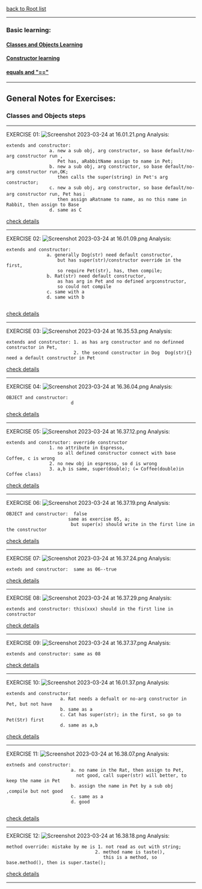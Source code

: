 
[back to Root list](https://github.com/TerryTxx/CS-Diary/blob/master/Java-OBJ/object-general.md)


---

### Basic learning:
#### [Classes and Objects Learning](https://github.com/TerryTxx/CS-Diary/blob/master/Java-OBJ/classandObj.md)
#### [Constructor learning](https://github.com/TerryTxx/CS-Diary/blob/master/Java-OBJ/general02.md)
#### [equals and "=="](https://github.com/TerryTxx/CS-Diary/blob/master/Java-OBJ/intermediate02.md)

---
## General Notes for Exercises:
### Classes and Objects steps

----

EXERCISE 01:
![Screenshot 2023-03-24 at 16.01.21.png](screen02%2FScreenshot%202023-03-24%20at%2016.01.21.png)
Analysis:
```
extends and constructor:
                a. new a sub obj, arg constructor, so base default/no-arg constructor run ,
                   Pet has, aRabbitName assign to name in Pet;
                b. new a sub obj, arg constructor, so base default/no-arg constructor run,OK;
                   then calls the super(string) in Pet's arg constructor;
                c. new a sub obj, arg constructor, so base default/no-arg constructor run, Pet has；
                   then assign aRatname to name, as no this name in Rabbit, then assign to Base
                d. same as C
```
[check details](#classes-and-objects-steps)

---
EXERCISE 02:
![Screenshot 2023-03-24 at 16.01.09.png](screen02%2FScreenshot%202023-03-24%20at%2016.01.09.png)
Analysis:
```
extends and constructor:
               a. generally Dog(str) need default constructor, 
                   but has super(str)/constructor override in the first, 
                   so require Pet(str), has, then compile;
               b. Rat(str) need default constructor, 
                   as has arg in Pet and no defined argconstructor, 
                   so could not compile
               c. same with a
               d. same with b
               
```
[check details](#classes-and-objects-steps)

---
EXERCISE 03:
![Screenshot 2023-03-24 at 16.35.53.png](screen02%2FScreenshot%202023-03-24%20at%2016.35.53.png)
Analysis:
```
extends and constructor: 1. as has arg constructor and no definned constructor in Pet,
                         2. the second constructor in Dog  Dog(str){} need a default constructor in Pet 

```
[check details](#classes-and-objects-steps)

---
EXERCISE 04:
![Screenshot 2023-03-24 at 16.36.04.png](screen02%2FScreenshot%202023-03-24%20at%2016.36.04.png)
Analysis:
```
OBJECT and constructor:
                        d
```
[check details](#classes-and-objects-steps)

---
EXERCISE 05:
![Screenshot 2023-03-24 at 16.37.12.png](screen02%2FScreenshot%202023-03-24%20at%2016.37.12.png)
Analysis:
```
extends and constructor: override constructor
                1. no attribute in Espresso, 
                   so all defined constructor connect with base Coffee, c is wrong
                2. no new obj in espresso, so d is wrong
                3. a,b is same, super(double); (= Coffee(double)in Coffee class)
```
[check details](#classes-and-objects-steps)

---
EXERCISE 06:
![Screenshot 2023-03-24 at 16.37.19.png](screen02%2FScreenshot%202023-03-24%20at%2016.37.19.png)
Analysis:
```
OBJECT and constructor:  false
                       same as exercise 05, a;  
                        but super(x) should write in the first line in the constructor
```
[check details](#classes-and-objects-steps)

---
EXERCISE 07:
![Screenshot 2023-03-24 at 16.37.24.png](screen02%2FScreenshot%202023-03-24%20at%2016.37.24.png)
Analysis:
```
exteds and constructor:  same as 06--true
```
[check details](#classes-and-objects-steps)

---

EXERCISE 08:
![Screenshot 2023-03-24 at 16.37.29.png](screen02%2FScreenshot%202023-03-24%20at%2016.37.29.png)
Analysis:
```
extends and constructor: this(xxx) should in the first line in constructor
```
[check details](#classes-and-objects-steps)


---
EXERCISE 09:
![Screenshot 2023-03-24 at 16.37.37.png](screen02%2FScreenshot%202023-03-24%20at%2016.37.37.png)
Analysis:
```
extends and constructor: same as 08
```
[check details](#classes-and-objects-steps)

---
EXERCISE 10:
![Screenshot 2023-03-24 at 16.01.37.png](screen02%2FScreenshot%202023-03-24%20at%2016.01.37.png)
Analysis:
```
extends and constructor:  
                    a. Rat needs a defualt or no-arg constructor in Pet, but not have
                    b. same as a
                    c. Cat has super(str); in the first, so go to Pet(Str) first
                    d. same as a,b
```

[check details](#classes-and-objects-steps)



---
EXERCISE 11:
![Screenshot 2023-03-24 at 16.38.07.png](screen02%2FScreenshot%202023-03-24%20at%2016.38.07.png)
Analysis:
```
extneds and constructor:
                        a. no name in the Rat, then assign to Pet, 
                          not good, call super(str) will better, to keep the name in Pet
                        b. assign the name in Pet by a sub obj ,compile but not good
                        c. same as a
                        d. good
                
```
[check details](#classes-and-objects-steps)

---
EXERCISE 12:
![Screenshot 2023-03-24 at 16.38.18.png](screen02%2FScreenshot%202023-03-24%20at%2016.38.18.png)
Analysis:
```
method override: mistake by me is 1. not read as out with string;
                                 2. method name is taste(), 
                                    this is a method, so base.method(), then is super.taste();
```
[check details](#classes-and-objects-steps)

---


